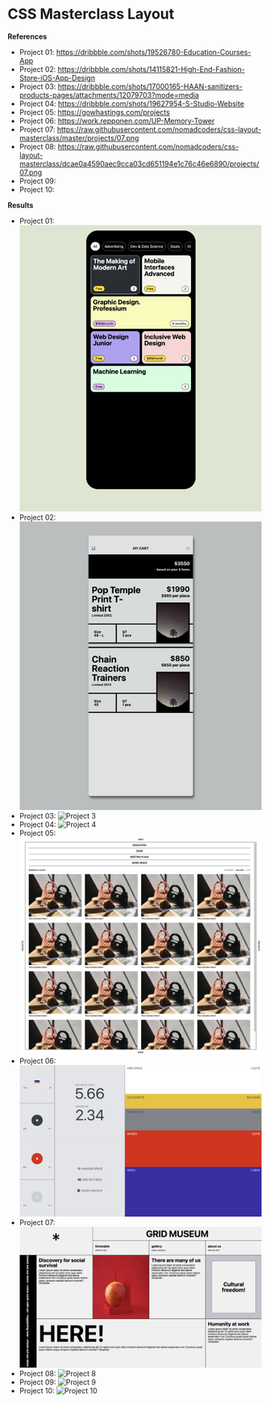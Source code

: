 # CSS Masterclass Layout

**References**

- Project 01: https://dribbble.com/shots/19526780-Education-Courses-App
- Project 02: https://dribbble.com/shots/14115821-High-End-Fashion-Store-iOS-App-Design
- Project 03: https://dribbble.com/shots/17000165-HAAN-sanitizers-products-pages/attachments/12079703?mode=media
- Project 04: https://dribbble.com/shots/19627954-S-Studio-Website
- Project 05: https://gowhastings.com/projects
- Project 06: https://work.repponen.com/UP-Memory-Tower
- Project 07: https://raw.githubusercontent.com/nomadcoders/css-layout-masterclass/master/projects/07.png
- Project 08: https://raw.githubusercontent.com/nomadcoders/css-layout-masterclass/dcae0a4590aec9cca03cd651194e1c76c46e6890/projects/07.png
- Project 09:
- Project 10:

**Results**

- Project 01: ![Project 1](https://github.com/yewonyoana/css-layout-masterclass/blob/5d14d6c1690cb7e3e4a580d81245485624255d83/results/01.png)
- Project 02: ![Project 2](https://github.com/yewonyoana/css-layout-masterclass/blob/d3dd1a0cf77589a14ead9713c782e38e4ccccc31/results/02.png)
- Project 03: ![Project 3](https://github.com/yewonyoana/css-layout-masterclass/blob/d3dd1a0cf77589a14ead9713c782e38e4ccccc31/results/03.png)
- Project 04: ![Project 4](https://github.com/yewonyoana/css-layout-masterclass/blob/d3dd1a0cf77589a14ead9713c782e38e4ccccc31/results/04.png)
- Project 05: ![Project 5](https://github.com/yewonyoana/css-layout-masterclass/blob/d0f985547489da123f8c8a4c37f2b5155f7ba638/results/05.png)
- Project 06: ![Project 6](https://github.com/yewonyoana/css-layout-masterclass/blob/fce4bc158c9c2fe29b37a21dce9bc4a7ff6ecee4/results/06.png)
- Project 07: ![Project 7](https://github.com/yewonyoana/css-layout-masterclass/blob/3287746bb3a952930b969ab0abe59fe45fd467d3/results/07.png)
- Project 08: ![Project 8]()
- Project 09: ![Project 9]()
- Project 10: ![Project 10]()
